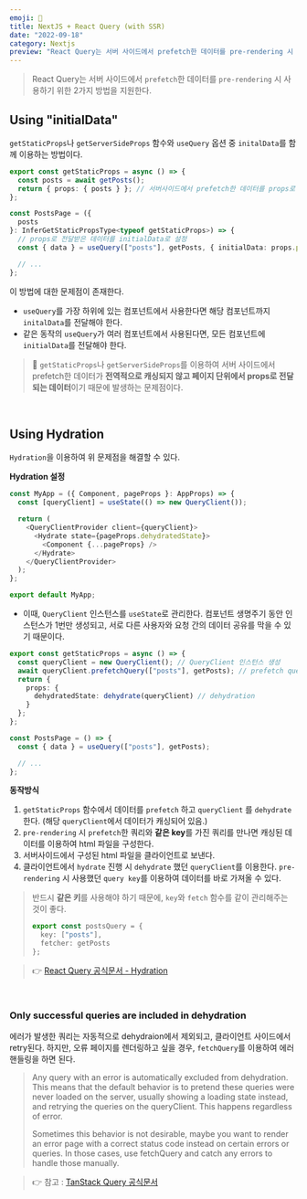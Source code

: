 ```yaml
---
emoji: 🌺
title: NextJS + React Query (with SSR)
date: "2022-09-18"
category: Nextjs
preview: "React Query는 서버 사이드에서 prefetch한 데이터를 pre-rendering 시 사용하기 위한 2가지 방법을 지원한다. getStaticProps나 getServerSideProps 함수와 useQuery 옵션 중 initalData를 함께 이용하는 방법이다. 이 방법에 대한 문제점이 존재한다. useQuery를 가장 하위에 있는 컴포넌트에서 사용한다면 해당 컴포넌트까지 initalData를 전달해야 한다. 같은 동작의 useQuery가 여러 컴포넌트에서 사용된다면, 모든 컴포넌트에 initialData를 전달해야 한다. 👀 getStaticProps나 getServerSideProps를 이용하여 서버 사이드에서 prefetch한 데이터가 전역적으로 캐싱되지 않고 페이지 단위에서 props로 전달되는 데이터이기 때문에 발생하는 문제점이다. Hydration을 이용하여 위 문제점을 해결할 수 있다."
---
```


> React Query는 서버 사이드에서 `prefetch`한 데이터를 `pre-rendering` 시 사용하기 위한 2가지 방법을 지원한다.

## Using "initialData"

`getStaticProps`나 `getServerSideProps` 함수와 `useQuery` 옵션 중 `initalData`를 함께 이용하는 방법이다.

```typescript
export const getStaticProps = async () => {
  const posts = await getPosts();
  return { props: { posts } }; // 서버사이드에서 prefetch한 데이터를 props로 전달
};

const PostsPage = ({
  posts
}: InferGetStaticPropsType<typeof getStaticProps>) => {
  // props로 전달받은 데이터를 initialData로 설정
  const { data } = useQuery(["posts"], getPosts, { initialData: props.posts });

  // ...
};
```

이 방법에 대한 문제점이 존재한다.

- `useQuery`를 가장 하위에 있는 컴포넌트에서 사용한다면 해당 컴포넌트까지 `initalData`를 전달해야 한다.
- 같은 동작의 `useQuery`가 여러 컴포넌트에서 사용된다면, 모든 컴포넌트에 `initialData`를 전달해야 한다.

> 👀 `getStaticProps`나 `getServerSideProps`를 이용하여 서버 사이드에서 prefetch한 데이터가 **전역적으로 캐싱되지 않고 페이지 단위에서 props로 전달되는 데이터**이기 때문에 발생하는 문제점이다.

<br/>

## Using Hydration

`Hydration`을 이용하여 위 문제점을 해결할 수 있다.

**Hydration 설정**

```typescript
const MyApp = ({ Component, pageProps }: AppProps) => {
  const [queryClient] = useState(() => new QueryClient());

  return (
    <QueryClientProvider client={queryClient}>
      <Hydrate state={pageProps.dehydratedState}>
        <Component {...pageProps} />
      </Hydrate>
    </QueryClientProvider>
  );
};

export default MyApp;
```

- 이때, `QueryClient` 인스턴스를 `useState`로 관리한다. 컴포넌트 생명주기 동안 인스턴스가 1번만 생성되고, 서로 다른 사용자와 요청 간의 데이터 공유를 막을 수 있기 때문이다.

```typescript
export const getStaticProps = async () => {
  const queryClient = new QueryClient(); // QueryClient 인스턴스 생성
  await queryClient.prefetchQuery(["posts"], getPosts); // prefetch query
  return {
    props: {
      dehydratedState: dehydrate(queryClient) // dehydration
    }
  };
};

const PostsPage = () => {
  const { data } = useQuery(["posts"], getPosts);

  // ...
};
```

**동작방식**

1. `getStaticProps` 함수에서 데이터를 `prefetch` 하고 `queryClient` 를 `dehydrate`한다. (해당 `queryClient`에서 데이터가 캐싱되어 있음.)
2. `pre-rendering` 시 `prefetch`한 쿼리와 **같은 key**를 가진 쿼리를 만나면 캐싱된 데이터를 이용하여 html 파일을 구성한다.
3. 서버사이드에서 구성된 html 파일을 클라이언트로 보낸다.
4. 클라이언트에서 `hydrate` 진행 시 `dehydrate` 했던 `queryClient`를 이용한다. `pre-rendering` 시 사용했던 `query key`를 이용하여 데이터를 바로 가져올 수 있다.

> 반드시 **같은 키**를 사용해야 하기 때문에, `key`와 `fetch` 함수를 같이 관리해주는 것이 좋다.
>
> ```typescript
> export const postsQuery = {
>   key: ["posts"],
>   fetcher: getPosts
> };
> ```

> 👉 [React Query 공식문서 - Hydration](https://react-query-v2.tanstack.com/reference/hydration)

<br/>

### Only successful queries are included in dehydration

에러가 발생한 쿼리는 자동적으로 dehydraion에서 제외되고, 클라이언트 사이드에서 retry된다. 하지만, 오류 페이지를 렌더링하고 싶을 경우, `fetchQuery`를 이용하여 에러 핸들링을 하면 된다.

> Any query with an error is automatically excluded from dehydration. This means that the default behavior is to pretend these queries were never loaded on the server, usually showing a loading state instead, and retrying the queries on the queryClient. This happens regardless of error.
>
> Sometimes this behavior is not desirable, maybe you want to render an error page with a correct status code instead on certain errors or queries. In those cases, use fetchQuery and catch any errors to handle those manually.

> 👉 참고 : [TanStack Query 공식문서](https://tanstack.com/query/v4/docs/guides/ssr)
